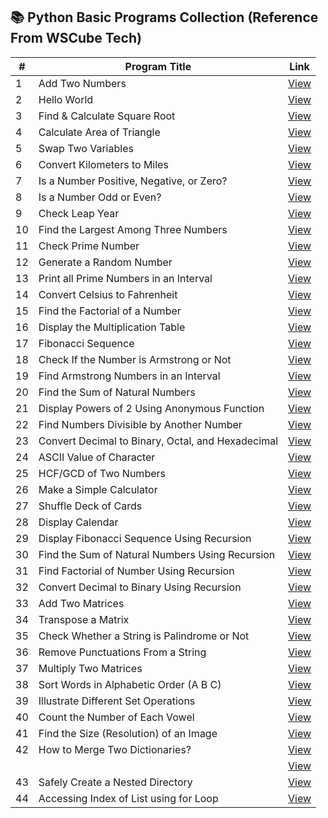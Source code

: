 ## 📚 Python Basic Programs Collection (Reference From WSCube Tech)

| #  | Program Title                                                  | Link |
|----|----------------------------------------------------------------|------|
| 1  | Add Two Numbers                                                | [View](https://www.online-python.com/1LgSPzrwDG) |
| 2  | Hello World                                                    | [View](https://www.online-python.com/wAgHQm5S9j) |
| 3  | Find & Calculate Square Root                                   | [View](https://www.online-python.com/4yDefOdlbr) |
| 4  | Calculate Area of Triangle                                     | [View](https://www.online-python.com/HInxUNCW7K) |
| 5  | Swap Two Variables                                             | [View](https://www.online-python.com/kA6fEgR3OV) |
| 6  | Convert Kilometers to Miles                                    | [View](https://www.online-python.com/fqxbQXtRCU) |
| 7  | Is a Number Positive, Negative, or Zero?                       | [View](https://www.online-python.com/NdrP08KU7e) |
| 8  | Is a Number Odd or Even?                                       | [View](https://www.online-python.com/DHg7AFx1uU) |
| 9  | Check Leap Year                                                | [View](https://www.online-python.com/XEzAHWcRLT) |
| 10 | Find the Largest Among Three Numbers                           | [View](https://www.online-python.com/qeJRQsbByU) |
| 11 | Check Prime Number                                             | [View](https://www.online-python.com/PEK9kBZlUe) |
| 12 | Generate a Random Number                                       | [View](https://www.online-python.com/t0qkerojD8) |
| 13 | Print all Prime Numbers in an Interval                         | [View](https://www.online-python.com/t5nEBVs7H0) |
| 14 | Convert Celsius to Fahrenheit                                  | [View](https://www.online-python.com/g6etIDZUkf) |
| 15 | Find the Factorial of a Number                                 | [View](https://www.online-python.com/PwO6ekz9dS) |
| 16 | Display the Multiplication Table                               | [View](https://www.online-python.com/LKaqnQSNDT) |
| 17 | Fibonacci Sequence                                             | [View](https://www.online-python.com/W0BU51fFIb) |
| 18 | Check If the Number is Armstrong or Not                        | [View](https://www.online-python.com/FUHe3DKQTt) |
| 19 | Find Armstrong Numbers in an Interval                          | [View](https://www.online-python.com/xrOQb3C2oH) |
| 20 | Find the Sum of Natural Numbers                                | [View](https://www.online-python.com/tygSLp7mRO) |
| 21 | Display Powers of 2 Using Anonymous Function                   | [View](https://www.online-python.com/bdNDEsj3Cq) |
| 22 | Find Numbers Divisible by Another Number                       | [View](https://www.online-python.com/O2Ml1jkVB0) |
| 23 | Convert Decimal to Binary, Octal, and Hexadecimal              | [View](https://www.online-python.com/eMoQabm6cI) |
| 24 | ASCII Value of Character                                       | [View](https://www.online-python.com/MXA4nlFKbz) |
| 25 | HCF/GCD of Two Numbers                                         | [View](https://www.online-python.com/pc4y0PgjvR) |
| 26 | Make a Simple Calculator                                       | [View](https://www.online-python.com/vm5iHIlwVb) |
| 27 | Shuffle Deck of Cards                                          | [View](https://www.online-python.com/Haf8MDlXtj) |
| 28 | Display Calendar                                               | [View](https://www.online-python.com/QUwxiRlsek) |
| 29 | Display Fibonacci Sequence Using Recursion                     | [View](https://www.online-python.com/xqoTpF4hsC) |
| 30 | Find the Sum of Natural Numbers Using Recursion                | [View](https://www.online-python.com/JcOwx8j6np) |
| 31 | Find Factorial of Number Using Recursion                       | [View](https://www.online-python.com/O4kdsHmPb5) |
| 32 | Convert Decimal to Binary Using Recursion                      | [View](https://www.online-python.com/XAzYdItsEn) |
| 33 | Add Two Matrices                                               | [View](https://www.online-python.com/rhvlFp9BPo) |
| 34 | Transpose a Matrix                                             | [View](https://www.online-python.com/Va9JyY6Hqi) |
| 35 | Check Whether a String is Palindrome or Not                    | [View](https://www.online-python.com/P6gz7yvcOM) |
| 36 | Remove Punctuations From a String                              | [View](https://www.online-python.com/idvTsHCmWj) |
| 37 | Multiply Two Matrices                                          | [View](https://www.online-python.com/4ZqoG6CkVx) |
| 38 | Sort Words in Alphabetic Order (A B C)                         | [View](https://www.online-python.com/Oi1aDYtMqK) |
| 39 | Illustrate Different Set Operations                            | [View](https://www.online-python.com/Pef6ym7T0Z) |
| 40 | Count the Number of Each Vowel                                 | [View](https://www.online-python.com/qWdxIM3Rnp) |
| 41 | Find the Size (Resolution) of an Image                         | [View](https://www.online-python.com/rHfcRdgw9P) |
| 42 | How to Merge Two Dictionaries?                                 | [View](https://www.online-python.com/wQcz9WxfRV) |
|    |                                                                | [View](https://www.programiz.com/online-compiler/9I9S5zmFZbSRl) |
| 43 | Safely Create a Nested Directory                               | [View](https://www.online-python.com/yzAl4Gqmg6) |
| 44 | Accessing Index of List using for Loop                         | [View](https://www.online-python.com/4ZQIxrjT6X) |


